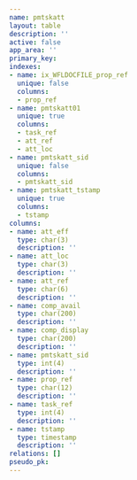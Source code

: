 ```yaml
---
name: pmtskatt
layout: table
description: ''
active: false
app_area: ''
primary_key: 
indexes:
- name: ix_WFLDOCFILE_prop_ref
  unique: false
  columns:
  - prop_ref
- name: pmtskatt01
  unique: true
  columns:
  - task_ref
  - att_ref
  - att_loc
- name: pmtskatt_sid
  unique: false
  columns:
  - pmtskatt_sid
- name: pmtskatt_tstamp
  unique: true
  columns:
  - tstamp
columns:
- name: att_eff
  type: char(3)
  description: ''
- name: att_loc
  type: char(3)
  description: ''
- name: att_ref
  type: char(6)
  description: ''
- name: comp_avail
  type: char(200)
  description: ''
- name: comp_display
  type: char(200)
  description: ''
- name: pmtskatt_sid
  type: int(4)
  description: ''
- name: prop_ref
  type: char(12)
  description: ''
- name: task_ref
  type: int(4)
  description: ''
- name: tstamp
  type: timestamp
  description: ''
relations: []
pseudo_pk: 
---
```


